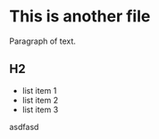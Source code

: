 # This is another file

Paragraph of text.

## H2

- list item 1
- list item 2
- list item 3

asdfasd
